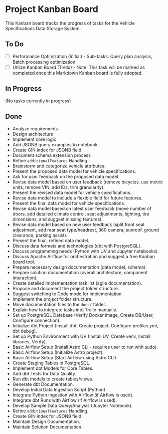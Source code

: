 # Project Kanban Board

This Kanban board tracks the progress of tasks for the Vehicle Specifications Data Storage System.

## To Do

*   [ ] Performance Optimization (Initial) - Sub-tasks: Query plan analysis, Batch processing optimization
*   [ ] Utilize Kanban Board (Trello) - Note: This task will be marked as completed once this Markdown Kanban board is fully adopted.

## In Progress

(No tasks currently in progress)

## Done

*   Analyze requirements
*   Design architecture
*   Implement core logic
*   Add JSONB query examples to notebook
*   Create GIN index for JSONB field
*   Document schema extension process
*   Refine `additionalFeatures` Handling
*   Brainstorm and categorize vehicle attributes.
*   Present the proposed data model for vehicle specifications.
*   Ask for user feedback on the proposed data model.
*   Revise data model based on user feedback (remove bicycles, use metric units, remove VIN, add IDs, trim granularity).
*   Present the revised data model for vehicle specifications.
*   Revise data model to include a flexible field for future features.
*   Present the final data model for vehicle specifications.
*   Revise data model based on latest user feedback (move number of doors, add detailed climate control, seat adjustments, lighting, tire dimensions, and suggest missing features).
*   Revise data model based on new user feedback (split front seat adjustment, add rear seat type/headrest, 360 camera, sunroof, ground clearance, parking assist).
*   Present the final, refined data model.
*   Discuss data formats and technologies (dbt with PostgreSQL).
*   Discuss programming needs (Python with UV and Jupyter notebooks).
*   Discuss Apache Airflow for orchestration and suggest a free Kanban board tool.
*   Prepare necessary design documentation (data model, schema).
*   Prepare solution documentation (overall architecture, component interaction).
*   Create detailed implementation task list (agile documentation).
*   Propose and document the project folder structure.
*   Suggest switching to Code mode for implementation.
*   Implement the project folder structure.
*   Move documentation files to the `docs/` folder.
*   Explain how to integrate tasks into Trello manually.
*   Set up PostgreSQL Database (Verify Docker image, Create DB/User, Configure connection).
*   Initialize dbt Project (Install dbt, Create project, Configure profiles.yml, dbt debug).
*   Set up Python Environment with UV (Install UV, Create venv, Install libraries, Verify).
*   Basic Airflow Setup (Install Astro CLI - requires user to run with sudo).
*   Basic Airflow Setup (Initialize Astro project).
*   Basic Airflow Setup (Start Airflow using Astro CLI).
*   Create Staging Tables in PostgreSQL.
*   Implement dbt Models for Core Tables.
*   Add dbt Tests for Data Quality.
*   Run dbt models to create tables/views.
*   Generate dbt Documentation.
*   Develop Initial Data Ingestion Script (Python).
*   Integrate Python Ingestion with Airflow (if Airflow is used).
*   Integrate dbt Runs with Airflow (if Airflow is used).
*   Develop Sample Data Query/Analysis (Jupyter Notebook).
*   Refine `additionalFeatures` Handling.
*   Create GIN index for JSONB field
*   Maintain Design Documentation.
*   Maintain Solution Documentation.